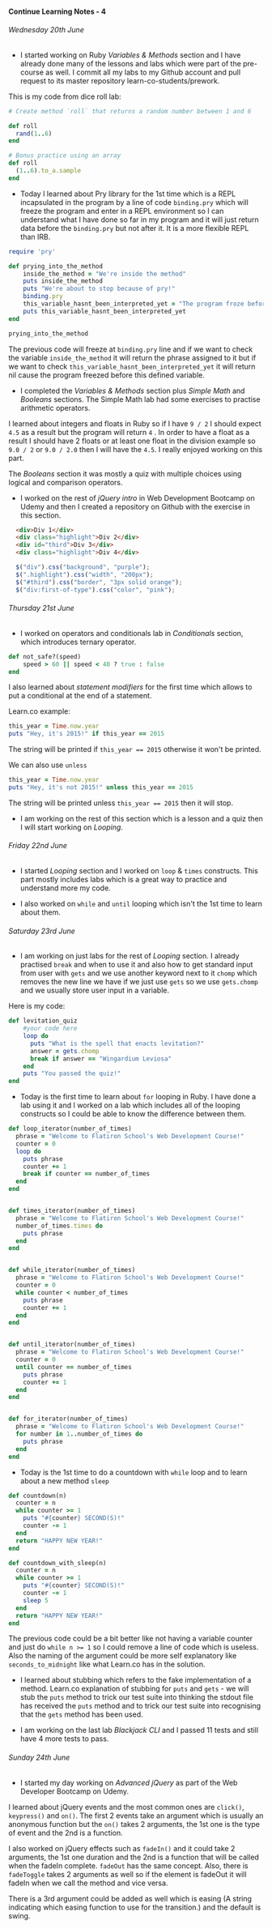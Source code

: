 #### Continue Learning Notes - 4

######  Wednesday 20th June
+ I started working on Ruby *Variables & Methods* section and I have already done many of the lessons and labs which were part of the pre-course as well. I commit all my labs to my Github account and pull request to its master repository learn-co-students/prework.

This is my code from dice roll lab:

```Ruby
# Create method `roll` that returns a random number between 1 and 6

def roll
  rand(1..6)
end

# Bonus practice using an array
def roll
  (1..6).to_a.sample
end
```
+ Today I learned about Pry library for the 1st time which is a REPL incapsulated in the program by a line of code  `binding.pry` which will freeze the program and enter in a REPL environment so I can understand what I have done so far in my program and it will just return data before the  `binding.pry` but not after it. It is a more flexible REPL than IRB.

```Ruby
require 'pry'

def prying_into_the_method
	inside_the_method = "We're inside the method"
	puts inside_the_method
	puts "We're about to stop because of pry!"
	binding.pry
	this_variable_hasnt_been_interpreted_yet = "The program froze before it could read me!"
	puts this_variable_hasnt_been_interpreted_yet
end

prying_into_the_method
```
The previous code will freeze at  `binding.pry` line and if we want to check the variable  `inside_the_method` it will return the phrase assigned to it but if we want to check  `this_variable_hasnt_been_interpreted_yet` it will return nil cause the program freezed before this defined variable.

+ I completed the *Variables & Methods* section plus *Simple Math* and *Booleans* sections. The Simple Math lab had some exercises to practise arithmetic operators.

I learned about integers and floats in Ruby so if I have  `9 / 2` I should expect  `4.5` as a result but the program will return  `4` . In order to have a float as a result I should have 2 floats or at least one float in the division example so  `9.0 / 2` or  `9.0 / 2.0` then I will have the  `4.5`. I really enjoyed working on this part.

The *Booleans* section it was mostly a quiz with multiple choices using logical and comparison operators.   

+ I worked on the rest of *jQuery intro* in Web Development Bootcamp on Udemy and then I created a repository on Github with the exercise in this section.

```html
  <div>Div 1</div>
  <div class="highlight">Div 2</div>
  <div id="third">Div 3</div>
  <div class="highlight">Div 4</div>
```
```JavaScript
  $("div").css("background", "purple");
  $(".highlight").css("width", "200px");
  $("#third").css("border", "3px solid orange");
  $("div:first-of-type").css("color", "pink");
```
######  Thursday 21st June
+ I worked on operators and conditionals lab in *Conditionals* section, which introduces ternary operator.

```Ruby
def not_safe?(speed)
	speed > 60 || speed < 40 ? true : false
end
```
I also learned about *statement modifiers* for the first time which allows to put a conditional at the end of a statement.

Learn.co example:

```Ruby
this_year = Time.now.year
puts "Hey, it's 2015!" if this_year == 2015
```
The string will be printed if `this_year == 2015` otherwise it won't be printed.

We can also use `unless`

```Ruby
this_year = Time.now.year
puts "Hey, it's not 2015!" unless this_year == 2015
```
The string will be printed unless `this_year == 2015` then it will stop.

+ I am working on the rest of this section which is a lesson and a quiz then I will start working on *Looping*.

######  Friday 22nd June
+ I started *Looping* section and I worked on `loop` & `times` constructs. This part mostly includes labs which is a great way to practice and understand more my code.

+ I also worked on `while` and `until` looping which isn't the 1st time to learn about them.

######  Saturday 23rd June
+ I am working on just labs for the rest of *Looping* section. I already practised `break` and when to use it and also how to get standard input from user with `gets` and we use another keyword next to it `chomp` which removes the new line we have if we just use `gets` so we use `gets.chomp` and we usually store user input in a variable.

Here is my code:

```Ruby
def levitation_quiz
	#your code here
	loop do
	  puts "What is the spell that enacts levitation?"
	  answer = gets.chomp
	  break if answer == "Wingardium Leviosa"
	end
	puts "You passed the quiz!"
end
```  

+ Today is the first time to learn about `for` looping in Ruby. I have done a lab using it and I worked on a lab which includes all of the looping constructs so I could be able to know the difference between them.  

```Ruby
def loop_iterator(number_of_times)
  phrase = "Welcome to Flatiron School's Web Development Course!"
  counter = 0
  loop do
    puts phrase
    counter += 1
    break if counter == number_of_times
  end
end


def times_iterator(number_of_times)
  phrase = "Welcome to Flatiron School's Web Development Course!"
  number_of_times.times do
    puts phrase
  end
end


def while_iterator(number_of_times)  
  phrase = "Welcome to Flatiron School's Web Development Course!"
  counter = 0
  while counter < number_of_times
    puts phrase
    counter += 1
  end
end


def until_iterator(number_of_times)  
  phrase = "Welcome to Flatiron School's Web Development Course!"
  counter = 0
  until counter == number_of_times
    puts phrase
    counter += 1
  end
end


def for_iterator(number_of_times)
  phrase = "Welcome to Flatiron School's Web Development Course!"
  for number in 1..number_of_times do
    puts phrase
  end
end
```

+ Today is the 1st time to do a countdown with `while` loop and to learn about a new method `sleep`

```Ruby
def countdown(n)
  counter = n
  while counter >= 1
    puts "#{counter} SECOND(S)!"
    counter -= 1
  end
  return "HAPPY NEW YEAR!"
end

def countdown_with_sleep(n)
  counter = n
  while counter >= 1
    puts "#{counter} SECOND(S)!"
    counter -= 1
    sleep 5
  end
  return "HAPPY NEW YEAR!"
end
```
The previous code could be a bit better like not having a variable counter and just do `while n >= 1` so I could remove a line of code which is useless. Also the naming of the argument could be more self explanatory like `seconds_to_midnight` like what Learn.co has in the solution.

+ I learned about stubbing which refers to the fake implementation of a method. Learn.co explanation of stubbing for `puts` and `gets` - we will stub the `puts` method to trick our test suite into thinking the stdout file has received the `puts` method and to trick our test suite into recognising that the `gets` method has been used.

+ I am working on the last lab *Blackjack CLI* and I passed 11 tests and still have 4 more tests to pass.  

######  Sunday 24th June
+ I started my day working on *Advanced jQuery* as part of the Web Developer Bootcamp on Udemy.

I learned about jQuery events and the most common ones are `click()`, `keypress()` and `on()`. The first 2 events take an argument which is usually an anonymous function but the `on()` takes 2 arguments, the 1st one is the type of event and the 2nd is a function.

I also worked on jQuery effects such as `fadeIn()` and it could take 2 arguments, the 1st one duration and the 2nd is a function that will be called when the fadeIn complete. `fadeOut` has the same concept. Also, there is `fadeToggle` takes 2 arguments as well so if the element is fadeOut it will fadeIn when we call the method and vice versa.

There is a 3rd argument could be added as well which is easing (A string indicating which easing function to use for the transition.) and the default is swing.
